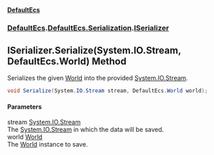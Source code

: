#### [DefaultEcs](./index.md 'index')
### [DefaultEcs](./index.md 'index').[DefaultEcs.Serialization](./DefaultEcs-Serialization.md 'DefaultEcs.Serialization').[ISerializer](./DefaultEcs-Serialization-ISerializer.md 'DefaultEcs.Serialization.ISerializer')
## ISerializer.Serialize(System.IO.Stream, DefaultEcs.World) Method
Serializes the given [World](./DefaultEcs-World.md 'DefaultEcs.World') into the provided [System.IO.Stream](https://docs.microsoft.com/en-us/dotnet/api/System.IO.Stream 'System.IO.Stream').  
```C#
void Serialize(System.IO.Stream stream, DefaultEcs.World world);
```
#### Parameters
<a name='DefaultEcs-Serialization-ISerializer-Serialize(System-IO-Stream_DefaultEcs-World)-stream'></a>
stream [System.IO.Stream](https://docs.microsoft.com/en-us/dotnet/api/System.IO.Stream 'System.IO.Stream')  
The [System.IO.Stream](https://docs.microsoft.com/en-us/dotnet/api/System.IO.Stream 'System.IO.Stream') in which the data will be saved.  
<a name='DefaultEcs-Serialization-ISerializer-Serialize(System-IO-Stream_DefaultEcs-World)-world'></a>
world [World](./DefaultEcs-World.md 'DefaultEcs.World')  
The [World](./DefaultEcs-World.md 'DefaultEcs.World') instance to save.  
